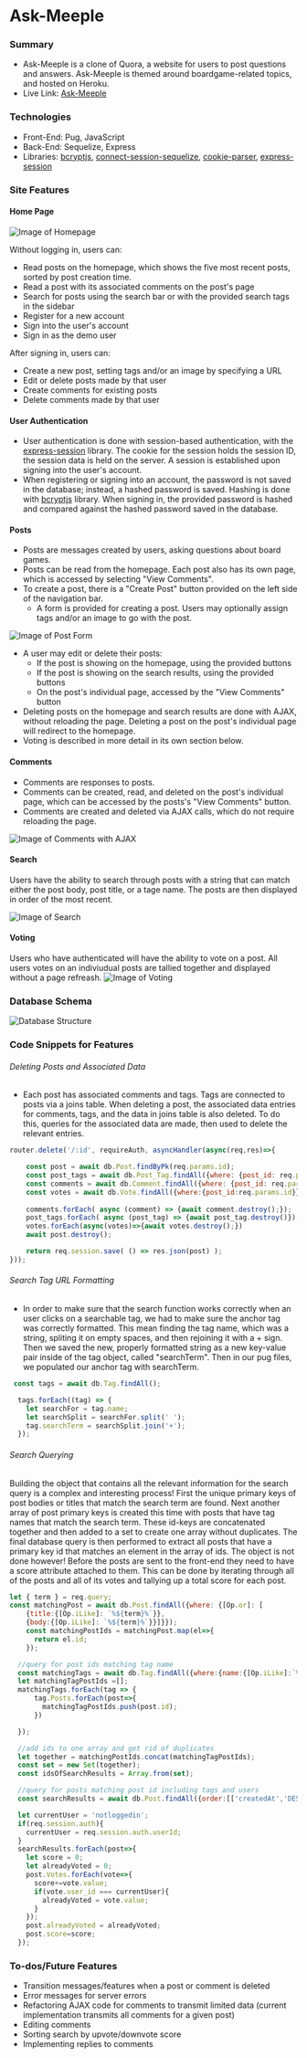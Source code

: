 # Ask-Meeple
### Summary
* Ask-Meeple is a clone of Quora, a website for users to post questions and answers.  Ask-Meeple is themed around boardgame-related topics, and hosted on Heroku.
* Live Link: [Ask-Meeple](https://ask-meeple.herokuapp.com/)

### Technologies 

* Front-End: Pug, JavaScript
* Back-End: Sequelize, Express
* Libraries: [bcryptjs](https://www.npmjs.com/package/bcryptjs), [connect-session-sequelize](https://www.npmjs.com/package/connect-session-sequelize), [cookie-parser](https://www.npmjs.com/package/cookie-parser), [express-session](https://www.npmjs.com/package/express-session)

### Site Features

#### Home Page

![Image of Homepage](https://i.imgur.com/qocOeQS.png)

Without logging in, users can:
* Read posts on the homepage, which shows the five most recent posts, sorted by post creation time.
* Read a post with its associated comments on the post's page
* Search for posts using the search bar or with the provided search tags in the sidebar
* Register for a new account
* Sign into the user's account 
* Sign in as the demo user

After signing in, users can:
* Create a new post, setting tags and/or an image by specifying a URL
* Edit or delete posts made by that user
* Create comments for existing posts
* Delete comments made by that user

#### User Authentication
* User authentication is done with session-based authentication, with the [express-session](https://www.npmjs.com/package/express-session) library.  The cookie for the session holds the session ID, the session data is held on the server.  A session is established upon signing into the user's account.  
* When registering or signing into an account, the password is not saved in the database; instead, a hashed password is saved.  Hashing is done with [bcryptjs](https://www.npmjs.com/package/bcryptjs) library.  When signing in, the provided password is hashed and compared against the hashed password saved in the database.

#### Posts

* Posts are messages created by users, asking questions about board games.
* Posts can be read from the homepage.  Each post also has its own page, which is accessed by selecting "View Comments".
* To create a post, there is a "Create Post" button provided on the left side of the navigation bar.
  * A form is provided for creating a post.  Users may optionally assign tags and/or an image to go with the post.
 
![Image of Post Form](https://i.imgur.com/79Tw3JR.png)

* A user may edit or delete their posts:
  * If the post is showing on the homepage, using the provided buttons
  * If the post is showing on the search results, using the provided buttons
  * On the post's individual page, accessed by the "View Comments" button
* Deleting posts on the homepage and search results are done with AJAX, without reloading the page.  Deleting a post on the post's individual page will redirect to the homepage.
* Voting is described in more detail in its own section below.

#### Comments

* Comments are responses to posts.
* Comments can be created, read, and deleted on the post's individual page, which can be accessed by the posts's "View Comments" button.
* Comments are created and deleted via AJAX calls, which do not require reloading the page.

![Image of Comments with AJAX](https://i.imgur.com/vED3cTK.gif)

#### Search
Users have the ability to search through posts with a string that can match either the post body, post title, or a tage name. The posts are then displayed in order of the most recent.

![Image of Search](https://i.imgur.com/sA1cR7s.png)

#### Voting

Users who have authenticated will have the ability to vote on a post. All users votes on an indiviudual posts are tallied together and displayed without a page refreash. 
![Image of Voting](https://i.imgur.com/Oszjcs0.png)

### Database Schema
![Database Structure](https://i.imgur.com/tEJNiRK.png)

### Code Snippets for Features

###### Deleting Posts and Associated Data
* Each post has associated comments and tags.  Tags are connected to posts via a joins table.  When deleting a post, the associated data entries for comments, tags, and the data in joins table is also deleted.  To do this, queries for the associated data are made, then used to delete the relevant entries.

```javascript
router.delete('/:id', requireAuth, asyncHandler(async(req,res)=>{

    const post = await db.Post.findByPk(req.params.id);
    const post_tags = await db.Post_Tag.findAll({where: {post_id: req.params.id}});
    const comments = await db.Comment.findAll({where: {post_id: req.params.id}});
    const votes = await db.Vote.findAll({where:{post_id:req.params.id}});
    
    comments.forEach( async (comment) => {await comment.destroy();});
    post_tags.forEach( async (post_tag) => {await post_tag.destroy()});
    votes.forEach(async(votes)=>{await votes.destroy();})
    await post.destroy();

    return req.session.save( () => res.json(post) );
}));
```

###### Search Tag URL Formatting

* In order to make sure that the search function works correctly when an user clicks on a searchable tag, we had to make sure the anchor tag was correctly formatted. This mean finding the tag name, which was a string, spliting it on empty spaces, and then rejoining it with a + sign. Then we saved the new, properly formatted string as a new key-value pair inside of the tag object, called "searchTerm". Then in our pug files, we populated our anchor tag with searchTerm.

```javascript
 const tags = await db.Tag.findAll();

  tags.forEach((tag) => {
    let searchFor = tag.name;
    let searchSplit = searchFor.split(' ');
    tag.searchTerm = searchSplit.join('+');
  });
```


###### Search Querying
Building the object that contains all the relevant information for the search query is a complex and interesting process! First the unique primary keys of post bodies or titles that match the search term are found. Next another array of post primary keys is created this time with posts that have tag names that match the search term. These id-keys are concatenated together and then added to a set to create one array without duplicates. The final database query is then performed to extract all posts that have a primary key id that matches an element in the array of ids. The object is not done however! Before the posts are sent to the front-end they need to have a score attribute attached to them. This can be done by iterating through all of the posts and all of its votes and tallying up a total score for each post.

```javascript
let { term } = req.query;
const matchingPost = await db.Post.findAll({where: {[Op.or]: [
    {title:{[Op.iLike]: `%${term}%`}},
    {body:{[Op.iLike]: `%${term}%`}}]}});
    const matchingPostIds = matchingPost.map(el=>{
      return el.id;
    });

  //query for post ids matching tag name
  const matchingTags = await db.Tag.findAll({where:{name:{[Op.iLike]:`%${term}%`}},include:[{model:db.Post}]})
  let matchingTagPostIds =[];
  matchingTags.forEach(tag => {
      tag.Posts.forEach(post=>{
        matchingTagPostIds.push(post.id);
      })

  });

  //add ids to one array and get rid of duplicates
  let together = matchingPostIds.concat(matchingTagPostIds);
  const set = new Set(together);
  const idsOfSearchResults = Array.from(set);

  //query for posts matching post id including tags and users
  const searchResults = await db.Post.findAll({order:[['createdAt','DESC']], include:[db.Vote,db.User,db.Tag], where:{id:{ [Op.in]: idsOfSearchResults}},limit:5})

  let currentUser = 'notloggedin';
  if(req.session.auth){
    currentUser = req.session.auth.userId;
  }
  searchResults.forEach(post=>{
    let score = 0;
    let alreadyVoted = 0;
    post.Votes.forEach(vote=>{
      score+=vote.value;
      if(vote.user_id === currentUser){
        alreadyVoted = vote.value;
      }
    });
    post.alreadyVoted = alreadyVoted;
    post.score=score;
  });
```

### To-dos/Future Features
* Transition messages/features when a post or comment is deleted
* Error messages for server errors
* Refactoring AJAX code for comments to transmit limited data (current implementation transmits all comments for a given post)
* Editing comments
* Sorting search by upvote/downvote score
* Implementing replies to comments
